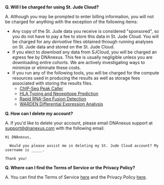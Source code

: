 **Q. Will I be charged for using St. Jude Cloud?**

A. Although you may be prompted to enter billing information, you will not
be charged for anything with the exception of the following items:

* Any copy of the St. Jude data you receive is considered "sponsored",
  so you do not have to pay a fee to store this data in St. Jude
  Cloud. You will be charged for any *derivative* files obtained
  through running analyses on St. Jude data and stored on the St. Jude
  Cloud.
* If you elect to *download* any data from SJCloud, you will be
  charged an egress fee by DNAnexus. This fee is usually negligible
  unless you are downloading entire cohorts. We are actively
  investigating ways to minimize or eliminate these costs.
* If you run any of the following tools, you will be charged for the
  compute resources used in producing the results as well as storage
  fees associated with storing the results files.
    * [ChIP-Seq Peak Caller](guides/tools/chipseq.md)
    * [HLA Typing and Neoepitope Prediction](guides/tools/neoepitope.md)
    * [Rapid RNA-Seq Fusion Detection](guides/tools/rapid-rnaseq.md)
    * [WARDEN Differential Expression Analysis](guides/tools/warden.md)

**Q. How can I delete my account?**

A. If you'd like to delete your account, please email DNAnexus support at
<support@dnanexus.com> with the following email.

    Hi DNAnexus,

      Would you please assist me in deleting my St. Jude Cloud account? My username is _____.

    Thank you!

**Q. Where can I find the Terms of Service or the Privacy Policy?**

A. You can find the Terms of Service
[here](https://stjude.cloud/terms-of-use.html) and the Privacy Policy
[here](https://platform.stjude.cloud/privacy).